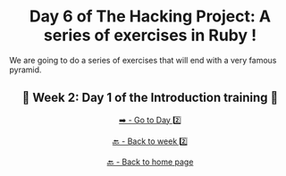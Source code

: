 <h1 align="center">Day 6 of The Hacking Project: A series of exercises in Ruby !</h1>

We are going to do a series of exercises that will end with a very famous pyramid.

<h2 align="center">🎉 Week 2: Day 1 of the Introduction training 🎉</h2>

<div align="center">
  
  [➡️ - Go to Day 2️⃣](https://github.com/BenjaminCharmes/THP_Introduction/tree/main/Week_2/Day_2)

</div>

<div align="center">

  [🔙 - Back to week 2️⃣](https://github.com/BenjaminCharmes/THP_Introduction/tree/main/Week_2)

  [🔙 - Back to home page](https://github.com/BenjaminCharmes/THP_Introduction)

</div>